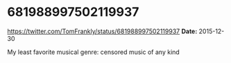 # 681988997502119937
https://twitter.com/TomFrankly/status/681988997502119937
**Date:** 2015-12-30

My least favorite musical genre: censored music of any kind

